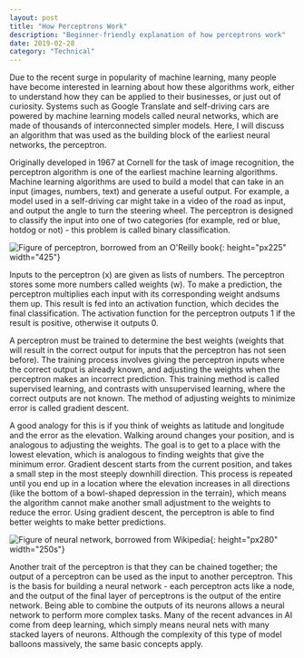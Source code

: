 ```yaml
---
layout: post
title: "How Perceptrons Work"
description: "Beginner-friendly explanation of how perceptrons work"
date: 2019-02-28
category: "Technical"
---
```


Due to the recent surge in popularity of machine learning, many people have become interested in learning about how these algorithms work, either to understand how they can be applied to their businesses, or just out of curiosity. Systems such as Google Translate and self-driving cars are powered by machine learning models called neural networks, which are made of thousands of interconnected simpler models. Here, I will discuss an algorithm that was used as the building block of the earliest neural networks, the perceptron.

Originally developed in 1967 at Cornell for the task of image recognition, the perceptron algorithm is one of the earliest machine learning algorithms. Machine learning algorithms are used to build a model that can take in an input (images, numbers, text) and generate a useful output. For example, a model used in a self-driving car might take in a video of the road as input, and output the angle to turn the steering wheel. The perceptron is designed to classify the input into one of two categories (for example, red or blue, hotdog or not) - this problem is called binary classification.

![Figure of perceptron, borrowed from an O'Reilly book](https://www.oreilly.com/library/view/deep-learning-for/9781788295628/assets/ca819363-76a0-4968-b4ec-d9e239e2ba31.png){: height="px225" width="425"}

Inputs to the perceptron (x) are given as lists of numbers. The perceptron stores some more numbers called weights (w). To make a prediction, the perceptron multiplies each input with its corresponding weight andsums them up. This result is fed into an activation function, which decides the final classification. The activation function for the perceptron outputs 1 if the result is positive, otherwise it outputs 0.

A perceptron must be trained to determine the best weights (weights that will result in the correct output for inputs that the perceptron has not seen before). The training process involves giving the perceptron inputs where the correct output is already known, and adjusting the weights when the perceptron makes an incorrect prediction. This training method is called supervised learning, and contrasts with unsupervised learning, where the correct outputs are not known. The method of adjusting weights to minimize error is called gradient descent. 

A good analogy for this is if you think of weights as latitude and longitude and the error as the elevation. Walking around changes your position, and is analogous to adjusting the weights. The goal is to get to a place with the lowest elevation, which is analogous to finding weights that give the minimum error. Gradient descent starts from the current position, and takes a small step in the most steeply downhill direction. This process is repeated until you end up in a location where the elevation increases in all directions (like the bottom of a bowl-shaped depression in the terrain), which means the algorithm cannot make another small adjustment to the weights to reduce the error. Using gradient descent, the perceptron is able to find better weights to make better predictions.

![Figure of neural network, borrowed from Wikipedia](https://upload.wikimedia.org/wikipedia/commons/e/e4/Artificial_neural_network.svg){: height="px280" width="250s"}

Another trait of the perceptron is that they can be chained together; the output of a perceptron can be used as the input to another perceptron. This is the basis for building a neural network - each perceptron acts like a node, and the output of the final layer of perceptrons is the output of the entire network. Being able to combine the outputs of its neurons allows a neural network to perform more complex tasks. Many of the recent advances in AI come from deep learning, which simply means neural nets with many stacked layers of neurons. Although the complexity of this type of model balloons massively, the same basic concepts apply.
